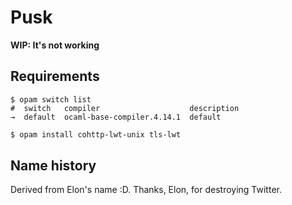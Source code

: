 # Pusk

**WIP: It's not working**

## Requirements

```opam
$ opam switch list
#  switch   compiler                    description
→  default  ocaml-base-compiler.4.14.1  default
```

```sh
$ opam install cohttp-lwt-unix tls-lwt
```

## Name history

Derived from Elon's name :D. Thanks, Elon, for destroying Twitter.
